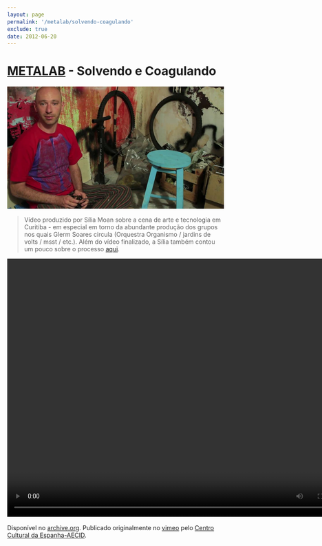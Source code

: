 ```yaml
---
layout: page
permalink: '/metalab/solvendo-coagulando'
exclude: true
date: 2012-06-20
---
```


# [METALAB](/projetos/metalab) - Solvendo e Coagulando

![](/assets/images/solvendo-coagulando.jpg)

> Vídeo produzido por Sília Moan sobre a cena de arte e tecnologia em Curitiba - em especial em torno da abundante produção dos grupos nos quais Glerm Soares circula (Orquestra Organismo / jardins de volts / msst / etc.). Além do vídeo finalizado, a Sília também contou um pouco sobre o processo [aqui](https://web.archive.org/web/20130307205125/https://siliamoan.wordpress.com/2012/01/26/laboratorios-experimentais-cce-mutgamb-curitiba/).

<video width="800" height="600" controls>
  <source src="https://archive.org/download/metalab-solvendo-e-coagulando/METALAB%20-%20Solvendo%20e%20Coagulando%20%5B43809813%5D.mp4" type="video/mp4">
  Your browser does not support the video tag.
</video>

Disponível no [archive.org](https://archive.org/details/metalab-solvendo-e-coagulando). Publicado originalmente no [vimeo](https://vimeo.com/43809813) pelo [Centro Cultural da Espanha-AECID](https://vimeo.com/ccesp).